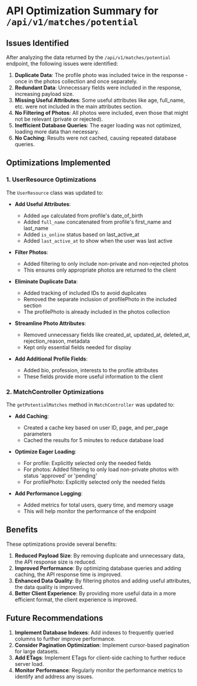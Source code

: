 # API Optimization Summary for `/api/v1/matches/potential`

## Issues Identified

After analyzing the data returned by the `/api/v1/matches/potential` endpoint, the following issues were identified:

1. **Duplicate Data**: The profile photo was included twice in the response - once in the photos collection and once separately.
2. **Redundant Data**: Unnecessary fields were included in the response, increasing payload size.
3. **Missing Useful Attributes**: Some useful attributes like age, full_name, etc. were not included in the main attributes section.
4. **No Filtering of Photos**: All photos were included, even those that might not be relevant (private or rejected).
5. **Inefficient Database Queries**: The eager loading was not optimized, loading more data than necessary.
6. **No Caching**: Results were not cached, causing repeated database queries.

## Optimizations Implemented

### 1. UserResource Optimizations

The `UserResource` class was updated to:

- **Add Useful Attributes**:
  - Added `age` calculated from profile's date_of_birth
  - Added `full_name` concatenated from profile's first_name and last_name
  - Added `is_online` status based on last_active_at
  - Added `last_active_at` to show when the user was last active

- **Filter Photos**:
  - Added filtering to only include non-private and non-rejected photos
  - This ensures only appropriate photos are returned to the client

- **Eliminate Duplicate Data**:
  - Added tracking of included IDs to avoid duplicates
  - Removed the separate inclusion of profilePhoto in the included section
  - The profilePhoto is already included in the photos collection

- **Streamline Photo Attributes**:
  - Removed unnecessary fields like created_at, updated_at, deleted_at, rejection_reason, metadata
  - Kept only essential fields needed for display

- **Add Additional Profile Fields**:
  - Added bio, profession, interests to the profile attributes
  - These fields provide more useful information to the client

### 2. MatchController Optimizations

The `getPotentialMatches` method in `MatchController` was updated to:

- **Add Caching**:
  - Created a cache key based on user ID, page, and per_page parameters
  - Cached the results for 5 minutes to reduce database load

- **Optimize Eager Loading**:
  - For profile: Explicitly selected only the needed fields
  - For photos: Added filtering to only load non-private photos with status 'approved' or 'pending'
  - For profilePhoto: Explicitly selected only the needed fields

- **Add Performance Logging**:
  - Added metrics for total users, query time, and memory usage
  - This will help monitor the performance of the endpoint

## Benefits

These optimizations provide several benefits:

1. **Reduced Payload Size**: By removing duplicate and unnecessary data, the API response size is reduced.
2. **Improved Performance**: By optimizing database queries and adding caching, the API response time is improved.
3. **Enhanced Data Quality**: By filtering photos and adding useful attributes, the data quality is improved.
4. **Better Client Experience**: By providing more useful data in a more efficient format, the client experience is improved.

## Future Recommendations

1. **Implement Database Indexes**: Add indexes to frequently queried columns to further improve performance.
2. **Consider Pagination Optimization**: Implement cursor-based pagination for large datasets.
3. **Add ETags**: Implement ETags for client-side caching to further reduce server load.
4. **Monitor Performance**: Regularly monitor the performance metrics to identify and address any issues.
